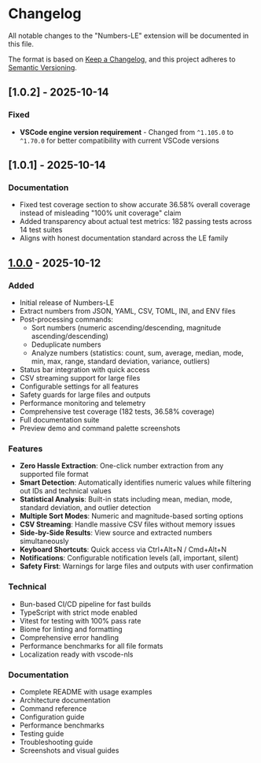 # Changelog

All notable changes to the "Numbers-LE" extension will be documented in this file.

The format is based on [Keep a Changelog](https://keepachangelog.com/en/1.0.0/),
and this project adheres to [Semantic Versioning](https://semver.org/spec/v2.0.0.html).

## [1.0.2] - 2025-10-14

### Fixed

- **VSCode engine version requirement** - Changed from `^1.105.0` to `^1.70.0` for better compatibility with current VSCode versions

## [1.0.1] - 2025-10-14

### Documentation

- Fixed test coverage section to show accurate 36.58% overall coverage instead of misleading "100% unit coverage" claim
- Added transparency about actual test metrics: 182 passing tests across 14 test suites
- Aligns with honest documentation standard across the LE family

## [1.0.0] - 2025-10-12

### Added

- Initial release of Numbers-LE
- Extract numbers from JSON, YAML, CSV, TOML, INI, and ENV files
- Post-processing commands:
  - Sort numbers (numeric ascending/descending, magnitude ascending/descending)
  - Deduplicate numbers
  - Analyze numbers (statistics: count, sum, average, median, mode, min, max, range, standard deviation, variance, outliers)
- Status bar integration with quick access
- CSV streaming support for large files
- Configurable settings for all features
- Safety guards for large files and outputs
- Performance monitoring and telemetry
- Comprehensive test coverage (182 tests, 36.58% coverage)
- Full documentation suite
- Preview demo and command palette screenshots

### Features

- **Zero Hassle Extraction**: One-click number extraction from any supported file format
- **Smart Detection**: Automatically identifies numeric values while filtering out IDs and technical values
- **Statistical Analysis**: Built-in stats including mean, median, mode, standard deviation, and outlier detection
- **Multiple Sort Modes**: Numeric and magnitude-based sorting options
- **CSV Streaming**: Handle massive CSV files without memory issues
- **Side-by-Side Results**: View source and extracted numbers simultaneously
- **Keyboard Shortcuts**: Quick access via Ctrl+Alt+N / Cmd+Alt+N
- **Notifications**: Configurable notification levels (all, important, silent)
- **Safety First**: Warnings for large files and outputs with user confirmation

### Technical

- Bun-based CI/CD pipeline for fast builds
- TypeScript with strict mode enabled
- Vitest for testing with 100% pass rate
- Biome for linting and formatting
- Comprehensive error handling
- Performance benchmarks for all file formats
- Localization ready with vscode-nls

### Documentation

- Complete README with usage examples
- Architecture documentation
- Command reference
- Configuration guide
- Performance benchmarks
- Testing guide
- Troubleshooting guide
- Screenshots and visual guides

[1.0.0]: https://github.com/nolindnaidoo/numbers-le/releases/tag/v1.0.0
